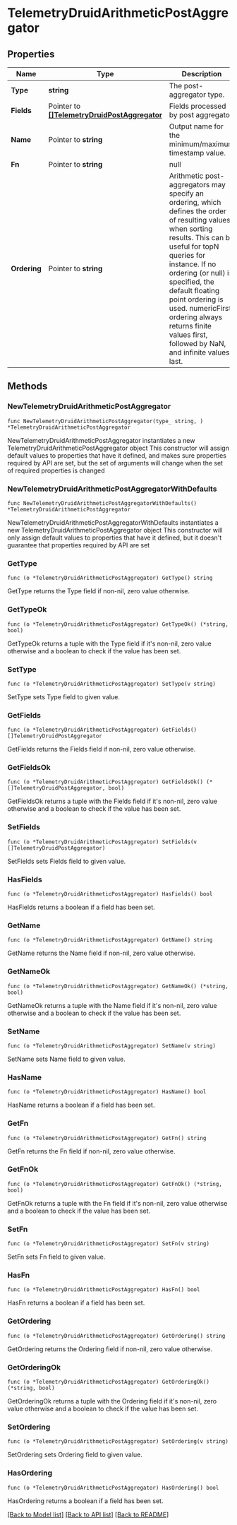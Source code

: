 # TelemetryDruidArithmeticPostAggregator

## Properties

Name | Type | Description | Notes
------------ | ------------- | ------------- | -------------
**Type** | **string** | The post-aggregator type. | 
**Fields** | Pointer to [**[]TelemetryDruidPostAggregator**](TelemetryDruidPostAggregator.md) | Fields processed by post aggregator | [optional] 
**Name** | Pointer to **string** | Output name for the minimum/maximum timestamp value. | [optional] 
**Fn** | Pointer to **string** | null | [optional] 
**Ordering** | Pointer to **string** | Arithmetic post-aggregators may specify an ordering, which defines the order of resulting values when sorting results. This can be useful for topN queries for instance. If no ordering (or null) is specified, the default floating point ordering is used. numericFirst ordering always returns finite values first, followed by NaN, and infinite values last. | [optional] 

## Methods

### NewTelemetryDruidArithmeticPostAggregator

`func NewTelemetryDruidArithmeticPostAggregator(type_ string, ) *TelemetryDruidArithmeticPostAggregator`

NewTelemetryDruidArithmeticPostAggregator instantiates a new TelemetryDruidArithmeticPostAggregator object
This constructor will assign default values to properties that have it defined,
and makes sure properties required by API are set, but the set of arguments
will change when the set of required properties is changed

### NewTelemetryDruidArithmeticPostAggregatorWithDefaults

`func NewTelemetryDruidArithmeticPostAggregatorWithDefaults() *TelemetryDruidArithmeticPostAggregator`

NewTelemetryDruidArithmeticPostAggregatorWithDefaults instantiates a new TelemetryDruidArithmeticPostAggregator object
This constructor will only assign default values to properties that have it defined,
but it doesn't guarantee that properties required by API are set

### GetType

`func (o *TelemetryDruidArithmeticPostAggregator) GetType() string`

GetType returns the Type field if non-nil, zero value otherwise.

### GetTypeOk

`func (o *TelemetryDruidArithmeticPostAggregator) GetTypeOk() (*string, bool)`

GetTypeOk returns a tuple with the Type field if it's non-nil, zero value otherwise
and a boolean to check if the value has been set.

### SetType

`func (o *TelemetryDruidArithmeticPostAggregator) SetType(v string)`

SetType sets Type field to given value.


### GetFields

`func (o *TelemetryDruidArithmeticPostAggregator) GetFields() []TelemetryDruidPostAggregator`

GetFields returns the Fields field if non-nil, zero value otherwise.

### GetFieldsOk

`func (o *TelemetryDruidArithmeticPostAggregator) GetFieldsOk() (*[]TelemetryDruidPostAggregator, bool)`

GetFieldsOk returns a tuple with the Fields field if it's non-nil, zero value otherwise
and a boolean to check if the value has been set.

### SetFields

`func (o *TelemetryDruidArithmeticPostAggregator) SetFields(v []TelemetryDruidPostAggregator)`

SetFields sets Fields field to given value.

### HasFields

`func (o *TelemetryDruidArithmeticPostAggregator) HasFields() bool`

HasFields returns a boolean if a field has been set.

### GetName

`func (o *TelemetryDruidArithmeticPostAggregator) GetName() string`

GetName returns the Name field if non-nil, zero value otherwise.

### GetNameOk

`func (o *TelemetryDruidArithmeticPostAggregator) GetNameOk() (*string, bool)`

GetNameOk returns a tuple with the Name field if it's non-nil, zero value otherwise
and a boolean to check if the value has been set.

### SetName

`func (o *TelemetryDruidArithmeticPostAggregator) SetName(v string)`

SetName sets Name field to given value.

### HasName

`func (o *TelemetryDruidArithmeticPostAggregator) HasName() bool`

HasName returns a boolean if a field has been set.

### GetFn

`func (o *TelemetryDruidArithmeticPostAggregator) GetFn() string`

GetFn returns the Fn field if non-nil, zero value otherwise.

### GetFnOk

`func (o *TelemetryDruidArithmeticPostAggregator) GetFnOk() (*string, bool)`

GetFnOk returns a tuple with the Fn field if it's non-nil, zero value otherwise
and a boolean to check if the value has been set.

### SetFn

`func (o *TelemetryDruidArithmeticPostAggregator) SetFn(v string)`

SetFn sets Fn field to given value.

### HasFn

`func (o *TelemetryDruidArithmeticPostAggregator) HasFn() bool`

HasFn returns a boolean if a field has been set.

### GetOrdering

`func (o *TelemetryDruidArithmeticPostAggregator) GetOrdering() string`

GetOrdering returns the Ordering field if non-nil, zero value otherwise.

### GetOrderingOk

`func (o *TelemetryDruidArithmeticPostAggregator) GetOrderingOk() (*string, bool)`

GetOrderingOk returns a tuple with the Ordering field if it's non-nil, zero value otherwise
and a boolean to check if the value has been set.

### SetOrdering

`func (o *TelemetryDruidArithmeticPostAggregator) SetOrdering(v string)`

SetOrdering sets Ordering field to given value.

### HasOrdering

`func (o *TelemetryDruidArithmeticPostAggregator) HasOrdering() bool`

HasOrdering returns a boolean if a field has been set.


[[Back to Model list]](../README.md#documentation-for-models) [[Back to API list]](../README.md#documentation-for-api-endpoints) [[Back to README]](../README.md)


